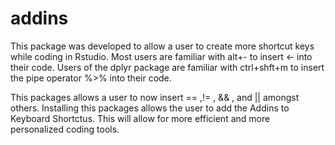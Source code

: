 # addins

This package was developed to allow a user to create more shortcut keys while coding in Rstudio. Most users are familiar with alt+- to insert <- into their code. Users of the dplyr package are familiar with ctrl+shft+m to insert the pipe operator %>% into their code. 

This packages allows a user to now insert == ,!= , && , and || amongst others. Installing this packages allows the user to add the Addins to Keyboard Shortctus. This will allow for more efficient and more personalized coding tools.
